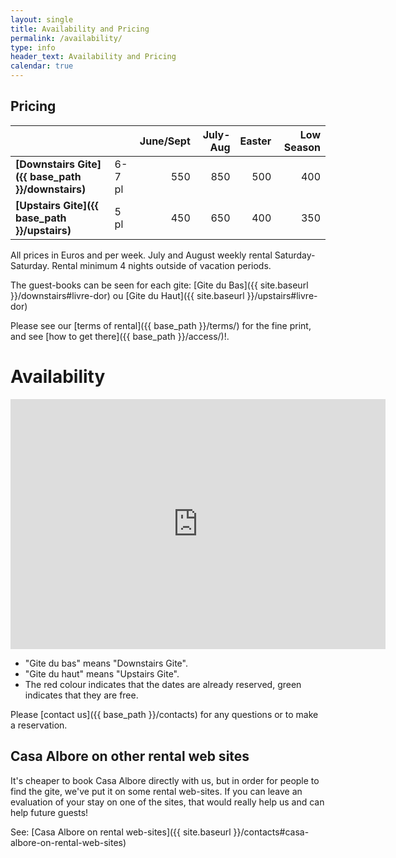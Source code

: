 ```yaml
---
layout: single
title: Availability and Pricing
permalink: /availability/
type: info
header_text: Availability and Pricing
calendar: true
---
```


## Pricing

|                            |           | **June/Sept** | **July-Aug** | **Easter** | **Low Season** |
|--------------|------|----------:|-------------:|-------------:|--------------:|
| **[Downstairs Gite]({{ base_path }}/downstairs)**   | 6-7 pl | 550             | 850                   | 500                  | 400                   |
| **[Upstairs Gite]({{ base_path }}/upstairs)** | 5 pl    | 450             | 650                   | 400                  | 350                   |

All prices in Euros and per week. July and August weekly rental
Saturday-Saturday. Rental minimum 4 nights outside of
vacation periods.

The guest-books can be seen for each gite: [Gite du Bas]({{ site.baseurl }}/downstairs#livre-dor) ou [Gite du Haut]({{ site.baseurl }}/upstairs#livre-dor)

Please see our [terms of rental]({{ base_path }}/terms/) for the fine print, and see [how to get there]({{ base_path }}/access/)!.

# Availability


<iframe src="https://www.google.com/calendar/embed?hl=en&showTitle=0&amp;showPrint=0&amp;showTabs=0&amp;showCalendars=0&amp;showTz=0&amp;height=400&amp;wkst=1&amp;bgcolor=%23FFFFFF&amp;src=h0cl2pufaic02ubqj1cdlr9ur0%40group.calendar.google.com&amp;color=%23711616&amp;src=64f2d319jcgv1grt6ae2h3erqg%40group.calendar.google.com&amp;color=%23711616&amp;src=hq49q7cc0e85vohtq3iqphs10g%40group.calendar.google.com&amp;color=%23125A12&amp;ctz=Europe%2FParis" style=" border-width:0 " width="600" height="400" frameborder="0" scrolling="no"></iframe>

* "Gite du bas" means "Downstairs Gite".
* "Gite du haut" means "Upstairs Gite".
* The red colour indicates that the dates are already reserved, green indicates that they are free.

Please [contact us]({{ base_path }}/contacts) for any questions or to make a reservation.

## Casa Albore on other rental web sites

It's cheaper to book Casa Albore directly with us, but in order for
people to find the gite, we've put it on some rental web-sites. If you can
leave an evaluation of your stay on one of the sites, that would
really help us and can help future guests!

See: [Casa Albore on rental web-sites]({{ site.baseurl }}/contacts#casa-albore-on-rental-web-sites)
